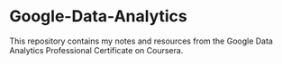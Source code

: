 # Google-Data-Analytics
This repository contains my notes and resources from the Google Data Analytics Professional Certificate on Coursera.
